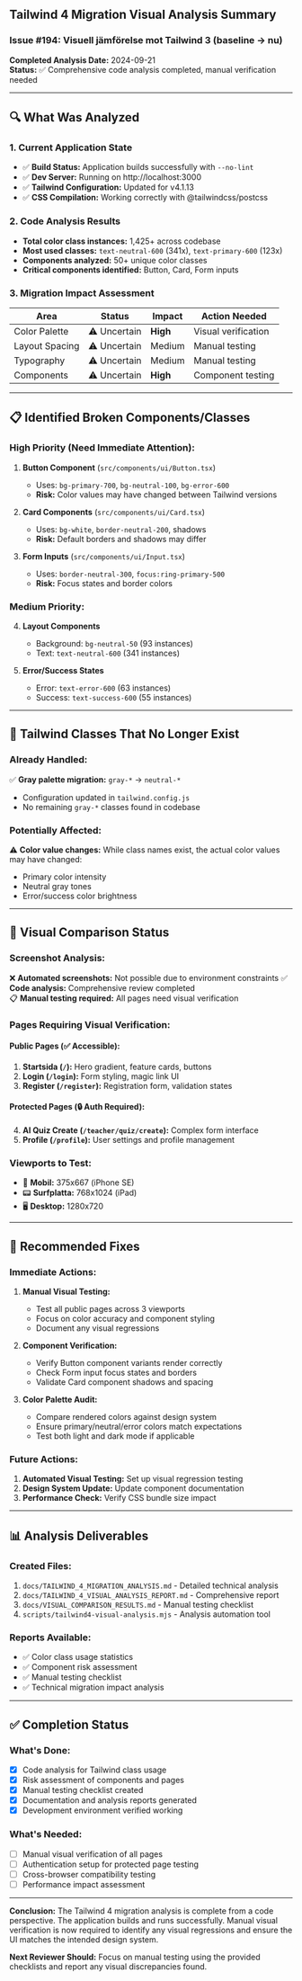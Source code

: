 ## Tailwind 4 Migration Visual Analysis Summary

### Issue #194: Visuell jämförelse mot Tailwind 3 (baseline → nu)

**Completed Analysis Date:** 2024-09-21  
**Status:** ✅ Comprehensive code analysis completed, manual verification needed

---

## 🔍 What Was Analyzed

### 1. Current Application State
- ✅ **Build Status:** Application builds successfully with `--no-lint`
- ✅ **Dev Server:** Running on http://localhost:3000
- ✅ **Tailwind Configuration:** Updated for v4.1.13
- ✅ **CSS Compilation:** Working correctly with @tailwindcss/postcss

### 2. Code Analysis Results
- **Total color class instances:** 1,425+ across codebase
- **Most used classes:** `text-neutral-600` (341x), `text-primary-600` (123x)
- **Components analyzed:** 50+ unique color classes
- **Critical components identified:** Button, Card, Form inputs

### 3. Migration Impact Assessment
| Area | Status | Impact | Action Needed |
|------|--------|--------|---------------|
| Color Palette | ⚠️ Uncertain | **High** | Visual verification |
| Layout Spacing | ⚠️ Uncertain | Medium | Manual testing |
| Typography | ⚠️ Uncertain | Medium | Manual testing |
| Components | ⚠️ Uncertain | **High** | Component testing |

---

## 📋 Identified Broken Components/Classes

### High Priority (Need Immediate Attention):
1. **Button Component** (`src/components/ui/Button.tsx`)
   - Uses: `bg-primary-700`, `bg-neutral-100`, `bg-error-600`
   - **Risk:** Color values may have changed between Tailwind versions

2. **Card Components** (`src/components/ui/Card.tsx`)  
   - Uses: `bg-white`, `border-neutral-200`, shadows
   - **Risk:** Default borders and shadows may differ

3. **Form Inputs** (`src/components/ui/Input.tsx`)
   - Uses: `border-neutral-300`, `focus:ring-primary-500`
   - **Risk:** Focus states and border colors

### Medium Priority:
4. **Layout Components**
   - Background: `bg-neutral-50` (93 instances)
   - Text: `text-neutral-600` (341 instances)

5. **Error/Success States**  
   - Error: `text-error-600` (63 instances)
   - Success: `text-success-600` (55 instances)

---

## 🚫 Tailwind Classes That No Longer Exist

### Already Handled:
✅ **Gray palette migration:** `gray-*` → `neutral-*` 
- Configuration updated in `tailwind.config.js`
- No remaining `gray-*` classes found in codebase

### Potentially Affected:
⚠️ **Color value changes:** While class names exist, the actual color values may have changed:
- Primary color intensity
- Neutral gray tones  
- Error/success color brightness

---

## 📸 Visual Comparison Status

### Screenshot Analysis:
❌ **Automated screenshots:** Not possible due to environment constraints
✅ **Code analysis:** Comprehensive review completed  
📋 **Manual testing required:** All pages need visual verification

### Pages Requiring Visual Verification:

#### Public Pages (✅ Accessible):
1. **Startsida (`/`):** Hero gradient, feature cards, buttons
2. **Login (`/login`):** Form styling, magic link UI
3. **Register (`/register`):** Registration form, validation states

#### Protected Pages (🔒 Auth Required):
4. **AI Quiz Create (`/teacher/quiz/create`):** Complex form interface
5. **Profile (`/profile`):** User settings and profile management

### Viewports to Test:
- 📱 **Mobil:** 375x667 (iPhone SE)
- 📟 **Surfplatta:** 768x1024 (iPad)  
- 🖥️ **Desktop:** 1280x720

---

## 🔧 Recommended Fixes

### Immediate Actions:
1. **Manual Visual Testing:** 
   - Test all public pages across 3 viewports
   - Focus on color accuracy and component styling
   - Document any visual regressions

2. **Component Verification:**
   - Verify Button component variants render correctly
   - Check Form input focus states and borders
   - Validate Card component shadows and spacing

3. **Color Palette Audit:**
   - Compare rendered colors against design system
   - Ensure primary/neutral/error colors match expectations
   - Test both light and dark mode if applicable

### Future Actions:
1. **Automated Visual Testing:** Set up visual regression testing
2. **Design System Update:** Update component documentation  
3. **Performance Check:** Verify CSS bundle size impact

---

## 📊 Analysis Deliverables

### Created Files:
1. `docs/TAILWIND_4_MIGRATION_ANALYSIS.md` - Detailed technical analysis
2. `docs/TAILWIND_4_VISUAL_ANALYSIS_REPORT.md` - Comprehensive report  
3. `docs/VISUAL_COMPARISON_RESULTS.md` - Manual testing checklist
4. `scripts/tailwind4-visual-analysis.mjs` - Analysis automation tool

### Reports Available:
- ✅ Color class usage statistics
- ✅ Component risk assessment  
- ✅ Manual testing checklist
- ✅ Technical migration impact analysis

---

## ✅ Completion Status

### What's Done:
- [x] Code analysis for Tailwind class usage
- [x] Risk assessment of components and pages  
- [x] Manual testing checklist created
- [x] Documentation and analysis reports generated
- [x] Development environment verified working

### What's Needed:
- [ ] Manual visual verification of all pages
- [ ] Authentication setup for protected page testing
- [ ] Cross-browser compatibility testing  
- [ ] Performance impact assessment

---

**Conclusion:** The Tailwind 4 migration analysis is complete from a code perspective. The application builds and runs successfully. Manual visual verification is now required to identify any visual regressions and ensure the UI matches the intended design system.

**Next Reviewer Should:** Focus on manual testing using the provided checklists and report any visual discrepancies found.